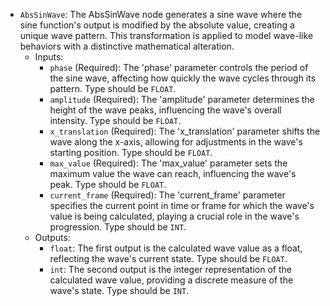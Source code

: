 - `AbsSinWave`: The AbsSinWave node generates a sine wave where the sine function's output is modified by the absolute value, creating a unique wave pattern. This transformation is applied to model wave-like behaviors with a distinctive mathematical alteration.
    - Inputs:
        - `phase` (Required): The 'phase' parameter controls the period of the sine wave, affecting how quickly the wave cycles through its pattern. Type should be `FLOAT`.
        - `amplitude` (Required): The 'amplitude' parameter determines the height of the wave peaks, influencing the wave's overall intensity. Type should be `FLOAT`.
        - `x_translation` (Required): The 'x_translation' parameter shifts the wave along the x-axis, allowing for adjustments in the wave's starting position. Type should be `FLOAT`.
        - `max_value` (Required): The 'max_value' parameter sets the maximum value the wave can reach, influencing the wave's peak. Type should be `FLOAT`.
        - `current_frame` (Required): The 'current_frame' parameter specifies the current point in time or frame for which the wave's value is being calculated, playing a crucial role in the wave's progression. Type should be `INT`.
    - Outputs:
        - `float`: The first output is the calculated wave value as a float, reflecting the wave's current state. Type should be `FLOAT`.
        - `int`: The second output is the integer representation of the calculated wave value, providing a discrete measure of the wave's state. Type should be `INT`.
